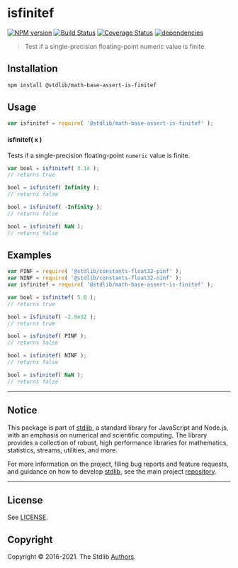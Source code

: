 <!--

@license Apache-2.0

Copyright (c) 2020 The Stdlib Authors.

Licensed under the Apache License, Version 2.0 (the "License");
you may not use this file except in compliance with the License.
You may obtain a copy of the License at

   http://www.apache.org/licenses/LICENSE-2.0

Unless required by applicable law or agreed to in writing, software
distributed under the License is distributed on an "AS IS" BASIS,
WITHOUT WARRANTIES OR CONDITIONS OF ANY KIND, either express or implied.
See the License for the specific language governing permissions and
limitations under the License.

-->

# isfinitef

[![NPM version][npm-image]][npm-url] [![Build Status][test-image]][test-url] [![Coverage Status][coverage-image]][coverage-url] [![dependencies][dependencies-image]][dependencies-url]

> Test if a single-precision floating-point numeric value is finite.

<section class="installation">

## Installation

```bash
npm install @stdlib/math-base-assert-is-finitef
```

</section>

<section class="usage">

## Usage

```javascript
var isfinitef = require( '@stdlib/math-base-assert-is-finitef' );
```

#### isfinitef( x )

Tests if a single-precision floating-point `numeric` value is finite.

```javascript
var bool = isfinitef( 3.14 );
// returns true

bool = isfinitef( Infinity );
// returns false

bool = isfinitef( -Infinity );
// returns false

bool = isfinitef( NaN );
// returns false
```

</section>

<!-- /.usage -->

<section class="examples">

## Examples

<!-- eslint no-undef: "error" -->

```javascript
var PINF = require( '@stdlib/constants-float32-pinf' );
var NINF = require( '@stdlib/constants-float32-ninf' );
var isfinitef = require( '@stdlib/math-base-assert-is-finitef' );

var bool = isfinitef( 5.0 );
// returns true

bool = isfinitef( -2.0e32 );
// returns true

bool = isfinitef( PINF );
// returns false

bool = isfinitef( NINF );
// returns false

bool = isfinitef( NaN );
// returns false
```

</section>

<!-- /.examples -->


<section class="main-repo" >

* * *

## Notice

This package is part of [stdlib][stdlib], a standard library for JavaScript and Node.js, with an emphasis on numerical and scientific computing. The library provides a collection of robust, high performance libraries for mathematics, statistics, streams, utilities, and more.

For more information on the project, filing bug reports and feature requests, and guidance on how to develop [stdlib][stdlib], see the main project [repository][stdlib].

---

## License

See [LICENSE][stdlib-license].


## Copyright

Copyright &copy; 2016-2021. The Stdlib [Authors][stdlib-authors].

</section>

<!-- /.stdlib -->

<!-- Section for all links. Make sure to keep an empty line after the `section` element and another before the `/section` close. -->

<section class="links">

[npm-image]: http://img.shields.io/npm/v/@stdlib/math-base-assert-is-finitef.svg
[npm-url]: https://npmjs.org/package/@stdlib/math-base-assert-is-finitef

[test-image]: https://github.com/stdlib-js/math-base-assert-is-finitef/actions/workflows/test.yml/badge.svg
[test-url]: https://github.com/stdlib-js/math-base-assert-is-finitef/actions/workflows/test.yml

[coverage-image]: https://img.shields.io/codecov/c/github/stdlib-js/math-base-assert-is-finitef/main.svg
[coverage-url]: https://codecov.io/github/stdlib-js/math-base-assert-is-finitef?branch=main

[dependencies-image]: https://img.shields.io/david/stdlib-js/math-base-assert-is-finitef
[dependencies-url]: https://david-dm.org/stdlib-js/math-base-assert-is-finitef/main

[stdlib]: https://github.com/stdlib-js/stdlib

[stdlib-authors]: https://github.com/stdlib-js/stdlib/graphs/contributors

[stdlib-license]: https://raw.githubusercontent.com/stdlib-js/math-base-assert-is-finitef/main/LICENSE

</section>

<!-- /.links -->
